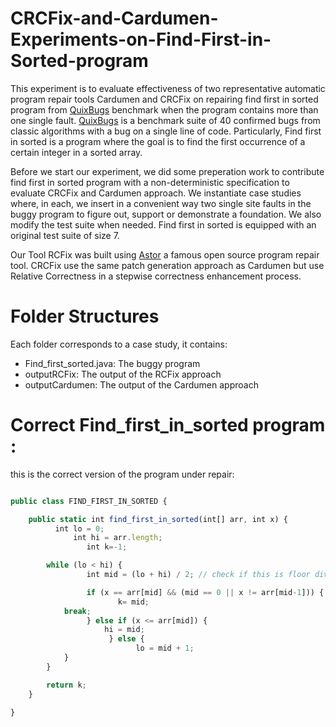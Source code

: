 # CRCFix-and-Cardumen-Experiments-on-Find-First-in-Sorted-program
This experiment is to evaluate effectiveness of two representative automatic program repair tools Cardumen and CRCFix on repairing find first in sorted program from [QuixBugs](https://github.com/jkoppel/QuixBugs/) benchmark when the program contains more than one single fault. [QuixBugs](https://github.com/jkoppel/QuixBugs/) is a benchmark suite of 40 confirmed bugs from classic algorithms with a bug on a single line of code. Particularly, Find first in sorted is a program where the goal is to find the first occurrence of a certain integer in a sorted array.

Before we start our experiment, we did some preperation work to contribute find first in sorted program with a non-deterministic specification to evaluate CRCFix and Cardumen approach. We instantiate case studies where, in each, we insert in a convenient way two single site faults in the buggy program to figure out, support or demonstrate a foundation. We also modify the test suite when needed. Find first in sorted is equipped with an original test suite of size 7.  

Our Tool RCFix was built using  [Astor](https://github.com/SpoonLabs/astor/) a famous open source program repair tool. CRCFix use the same patch generation approach as Cardumen but use Relative Correctness in  a stepwise correctness enhancement process.
# Folder Structures
Each folder corresponds to a case study, it contains:
- Find_first_sorted.java: The buggy program
- outputRCFix: The output of the RCFix approach
- outputCardumen: The output of the Cardumen approach
# Correct Find_first_in_sorted program :
this is the correct version of the program under repair:
```javascript

public class FIND_FIRST_IN_SORTED {

    public static int find_first_in_sorted(int[] arr, int x) {
      	  int lo = 0;
        	  int hi = arr.length;
                 int k=-1;

        while (lo < hi) {
           		 int mid = (lo + hi) / 2; // check if this is floor division

           		 if (x == arr[mid] && (mid == 0 || x != arr[mid-1])) {
            		    k= mid;
		    break;
           		 } else if (x <= arr[mid]) {
               		 hi = mid;
          			  } else {
     		                lo = mid + 1;
            }
        }

        return k;
    }

}

```
